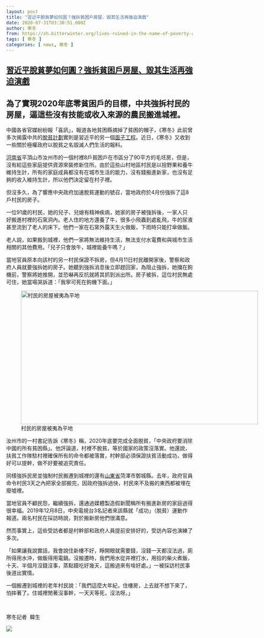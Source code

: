 ```yaml
---
layout: post
title: "習近平脫貧夢如何圓？強拆貧困戶房屋、毀其生活再強迫演戲"
date: 2020-07-31T03:30:51.000Z
author: 寒冬
from: https://zh.bitterwinter.org/lives-ruined-in-the-name-of-poverty-alleviation/
tags: [ 寒冬 ]
categories: [ news, 寒冬 ]
---
```

<!--1596166251000-->
[習近平脫貧夢如何圓？強拆貧困戶房屋、毀其生活再強迫演戲](https://zh.bitterwinter.org/lives-ruined-in-the-name-of-poverty-alleviation/)
------

<div>
<h2>為了實現2020年底零貧困戶的目標，中共強拆村民的房屋，逼這些沒有技能或收入來源的農民搬進城裡。</h2><p>中國各省官媒紛紛報「喜訊」，報道各地貧困縣摘掉了貧困的帽子，《寒冬》此前曾多次揭露中共的<a href="/farmers-on-chinas-poverty-alleviation-were-doomed-to-death/" target="_blank" rel="noopener noreferrer">脫貧計劃</a>實則是習近平的另一個<a href="/who-will-pay-for-xi-jinpings-vanity-projects/" target="_blank" rel="noopener noreferrer">面子工程</a>。近日，《寒冬》又收到一些關於極權政府以脫貧之名毀滅人們生活的報料。</p><p><span class='keyword_link'><a target='_blank' href='https://zh.bitterwinter.org/tag/henan-province/' title="henan">河南省</a></span>平頂山市汝州市的一個村裡8戶貧困戶在市區分了90平方的毛坯房，但是，沒有給這些家庭提供資源來裝修新住所。由於這些山村地區村民是以撿野果和養牛維持生計，所有的家庭成員都沒有在城市生活的能力，沒有錢搬進新家，也沒有足夠的收入維持生計，所以他們決定留在村子裡。</p><p>但沒多久，為了響應中央政府加速脫貧運動的號召，當地政府於4月份強拆了這8戶村民的房子。</p><p>一位91歲的村民，她的兒子、兒媳有精神疾病，她家的房子被強拆後，一家人只好搬進村裡的石窯洞內。老人住的地方還養了牛，很多小飛蟲到處亂飛，牛的尿液甚至流到了老人的床下。他們一家在石窯外露天生火做飯，下雨時只能打傘做飯。</p><p>老人說，如果搬到城裡，他們一家將無法維持生活，無法支付水電費和與城市生活相關的其他費用。「兒子只會放牛，城裡能養牛嗎？」</p><p>當地官員原本向該村的另一村民保證不拆房，但4月11日村民離開家後，警察和政府人員就要強拆她的房子。她聽到強拆消息後立即趕回家，為阻止強拆，她擋在鉤機前，警察將她推開，並恐嚇再反抗就將其抓到派出所。房子被拆，這位村民無處可住，她當場哭訴道：「我寧可死在鉤機下面。」</p><figure id="attachment_22066" aria-describedby="caption-attachment-22066" style="width: 640px" class="wp-caption aligncenter"><img class="wp-image-22066 size-full" title="村民的房屋被夷為平地" src="https://zh.bitterwinter.org/wp-content/uploads/2020/07/house-leveled-to-the-ground.webp" alt="村民的房屋被夷為平地" width="640" height="360" /><figcaption id="caption-attachment-22066" class="wp-caption-text">村民的房屋被夷為平地</figcaption></figure><p>汝州市的一村書記告訴《寒冬》稱，2020年底要完成全面脫貧，「中央政府要消除中國的所有貧困縣」。他評論道，村裡不脫貧，等於國家的政策沒落實。他還說，扶貧工作隊駐村裡確保所有的命令都被落實，村幹部必須保證扶貧活動成功，做得好可以提幹，做不好要被追究責任。</p><p>同樣強拆民房並強制村民搬遷到城裡的還有<span class='keyword_link'><a target='_blank' href='https://zh.bitterwinter.org/tag/shandong-province/' title="shandong">山東省</a></span>菏澤市鄄城縣。去年，政府官員命令村民3天之內把家全部搬完，因政府強拆過快，村民來不及搬的東西都被埋在廢墟裡。</p><p>當地官員不顧民怨，繼續強拆，還通過媒體製造假新聞稱所有搬進新房的家庭過得很幸福。2019年12月8日，中央電視台3名記者來該縣就「成功」（脫貧）運動作報道。兩名村民在採訪時說，對於搬新房他們很滿意。</p><p>然而事實上，這些受訪者都是村幹部和政府人員提前安排好的，受訪內容也演練了多次。</p><p>「如果讓我說實話，我會說住新樓不好，睜開眼就需要錢，沒錢一天都沒法過，廁所得用水沖，做飯得用電鍋。沒搬遷時，我們用水從井裡打水，用拾的柴火煮飯，十天、半個月沒錢沒事，蒸點饃吃好幾天，這搬過來有啥好處。」一被採訪村民事後道出實情。</p><p>一個搬遷到城裡的老年村民說：「我們這麼大年紀，住樓房，上去就不想下來了，怕摔著了。住城裡閒著沒事幹，一天天等死，沒法呀。」</p><p>&nbsp;</p><p>寒冬記者  韓生</p><section class="widget widget_media_image"><div class="widget-wrap"><a target="_blank" class="donate-us" href="https://www.paypal.com/cgi-bin/webscr?cmd=_s-xclick&amp;hosted_button_id=E4QSTNLBBT6P2&amp;source=url"><picture><source srcset="https://zh.bitterwinter.org/wp-content/themes/news-pro/images/the-img-mb-min.jpg?v=2" media="(max-width: 767.98px)"><source srcset="https://zh.bitterwinter.org/wp-content/themes/news-pro/images/the-img-pc-min.jpg?v=2" media="(max-width: 1199.98px)"><source srcset="https://zh.bitterwinter.org/wp-content/themes/news-pro/images/the-img-pc-min.jpg?v=2" media="(min-width: 1200px)"><img src="https://zh.bitterwinter.org/wp-content/themes/news-pro/images/the-img-pc-min.jpg?v=2" ></picture></a></div></section>
</div>

